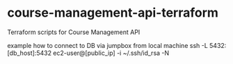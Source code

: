 # course-management-api-terraform
Terraform scripts for Course Management API

example how to connect to DB via jumpbox from local machine
ssh -L 5432:[db_host]:5432 ec2-user@[public_ip] -i ~/.ssh/id_rsa -N


